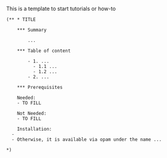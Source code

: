 This is a template to start tutorials or how-to

```
(** * TITLE

    *** Summary

        ...

    *** Table of content

        - 1. ...
          - 1.1 ...
          - 1.2 ...
        - 2. ...

    *** Prerequisites

    Needed:
    - TO FILL

    Not Needed:
    - TO FILL

    Installation:
  -
  - Otherwise, it is available via opam under the name ...

*)
  ```